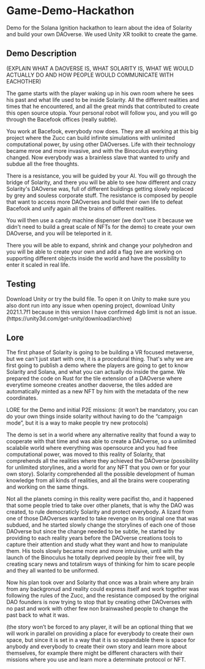 # Game-Demo-Hackathon
Demo for the Solana Ignition hackathon to learn about the idea of Solarity and build your own DAOverse. We used Unity XR toolkit to create the game.

<h2>Demo Description</h2>

(EXPLAIN WHAT A DAOVERSE IS, WHAT SOLARITY IS, WHAT WE WOULD ACTUALLY DO AND HOW PEOPLE WOULD COMMUNICATE WITH EACHOTHER)


<p>The game starts with the player waking up in his own room where he sees his past and what life used to be inside Solarity. All the different realities and times that he encountered, and all the great minds that contributed to create this open source utopia. Your personal robot will follow you, and you will go through the Bacefook offices (really subtle). 

You work at Bacefook, everybody now does. They are all working at this big project where the Zucc can build infinite simulations with unlimited computational power, by using other DAOverses. Life with their technology became mroe and more invasive, and with the Binoculus everything changed. Now everybody was a brainless slave that wanted to unify and subdue all the free thoughts.

There is a resistance, you will be guided by your AI. You will go through the bridge of Solarity, and there you will be able to see how different and crazy Solarity's DAOverse was, full of different buildings getting slowly replaced by grey and souless corporate stuff. The resistance is composed by people that want to access more DAOverses and build their own life to defeat Bacefook and unify again all the brains of different realities.

You will then use a candy machine dispenser (we don't use it because we didn't need to build a great scale of NFTs for the demo) to create your own DAOverse, and you will be teleported in it.

There you will be able to expand, shrink and change your polyhedron and you will be able to create your own and add a flag (we are working on supporting different objects inside the world and have the possibility to enter it scaled in real life.</p>


<h2>Testing</h2>
Download Unity or try the build file. To open it on Unity to make sure you also dont run into any issue when opening project, download Unity 2021.1.7f1 because in this version I have confirmed 4gb limit is not an issue. (https://unity3d.com/get-unity/download/archive)

<h2>Lore</h2>

The first phase of Solarity is going to be building a VR focused metaverse, but we can't just start with one, it is a procedural thing. That's why we are first going to publish a demo where the players are going to get to know Solarity and Solana, and what you can actually do inside the game. We prepared the code on Rust for the tile extension of a DAOverse where everytime someone creates another daoverse, the tiles added are automatically minted as a new NFT by him with the metadata of the new coordinates. 


LORE for the Demo and initial P2E missions: (it won’t be mandatory, you can do your own things inside solarity without having to do the “campaign mode”, but it is a way to make people try new protocols)

The demo is set in a world where any alternative reality that found a way to cooperate with that time and was able to create a DAOverse, so a unlimited scalabile world where everything was opensource and you had free computational power, was moved to this reality of Solarity, that comprehends all the realities where they achieved the DAOverse (possibility for unlimited storylines, and a world for any NFT that you own or for your own story). 
Solarity comprehended all the possible development of human knowledge from all kinds of realities, and all the brains were cooperating and working on the same things.

Not all the planets coming in this reality were pacifist tho, and it happened that some people tried to take over other planets, that is why the DAO was created, to rule democraticly Solarity and protect everybody. A lizard from one of those DAOverses wanted to take revenge on its original one that was subdued, and he started slowly change the storylines of each one of those DAOverse but since the change needed to be subtle, he started by providing to each reality years before the DAOverse creations tools to capture their attention and study what they want and how to manipulate them. His tools slowly became more and more intruisive, until with the launch of the Binoculus he totally deprived people by their free will, by creating scary news and totalirsm ways of thinking for him to scare people and they all wanted to be uniformed. 

Now his plan took over and Solarity that once was a brain where any brain from any backgronud and reality could express itself and work together was following the rules of the Zucc, and the resistance composed by the original DAO founders is now trying to stop that by creating other DAOverses with no past and work with other few non brainwashed people to change the past back to what it was.

(the story won’t be forced to any player, it will be an optional thing that we will work in parallel on providing a place for everybody to create their own space, but since it is set in a way that it is so expandable there is space for anybody and everybody to create their own story and learn more about themselves, for example there might be different characters with their missions where you use and learn more a determinate protocol or NFT.
